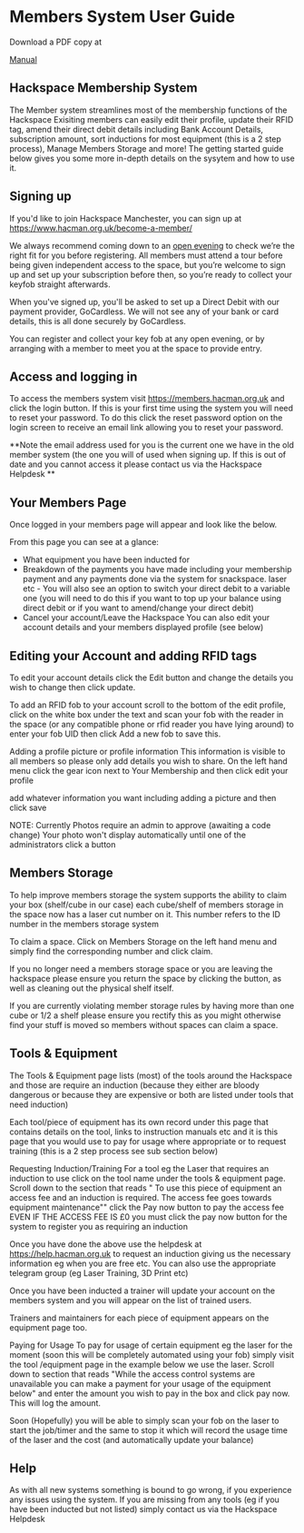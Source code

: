 # Members System User Guide

Download a PDF copy at 

[Manual ](MembersSystemFinal.pdf)

## Hackspace Membership System
The Member system streamlines most of the membership functions of the Hackspace Exisiting members can easily edit their profile,
update their RFID tag, amend their direct debit details including Bank Account Details, subscription amount,
sort inductions for most equipment (this is a 2 step process), Manage Members Storage and more!
The getting started guide below gives you some more in-depth details on the sysytem and how to use
it.

## Signing up
If you'd like to join Hackspace Manchester, you can sign up at https://www.hacman.org.uk/become-a-member/

We always recommend coming down to an [open evening](https://www.hacman.org.uk/visit-us/) to check we’re the right fit for you before registering. All members must attend a tour before being given independent access to the space, but you’re welcome to sign up and set up your subscription before then, so you’re ready to collect your keyfob straight afterwards.

When you've signed up, you'll be asked to set up a Direct Debit with our payment provider, GoCardless. We will not see any of your bank or card details, this is all done securely by GoCardless.

You can register and collect your key fob at any open evening, or by arranging with a member to meet you at the space to provide entry.

## Access and logging in
To access the members system visit https://members.hacman.org.uk and click the login button. If
this is your first time using the system you will need to reset your password. To do this click the
reset password option on the login screen to receive an email link allowing you to reset your
password.

**Note the email address used for you is the current one we have in the old member system (the one
you will of used when signing up. If this is out of date and you cannot access it please contact us via
the Hackspace Helpdesk **

## Your Members Page
Once logged in your members page will appear and look like the below.

From this page you can
see at a glance:

- What equipment you have been inducted for
- Breakdown of the payments you have made including your membership payment and any
payments done via the system for snackspace. laser etc - You will also see an option to
switch your direct debit to a variable one (you will need to do this if you want to top
up your balance using direct debit or if you want to amend/change your direct debit)
- Cancel your account/Leave the Hackspace
You can also edit your account details and your members displayed profile (see below)

## Editing your Account and adding RFID tags
To edit your account details click the Edit button and change the details you wish to change then
click update.

To add an RFID fob to your account scroll to the bottom of the edit profile, click on the white box
under the text and scan your fob with the reader in the space (or any compatible phone or rfid
reader you have lying around) to enter your fob UID then click Add a new fob to save this.

Adding a profile picture or profile information
This information is visible to all members so please only add details you wish to share. On the left
hand menu click the gear icon next to Your Membership and then click edit your profile

add whatever information you want including adding a picture and then click save

NOTE: Currently Photos require an admin to approve (awaiting a code change) Your photo
won't display automatically until one of the administrators click a button

## Members Storage
To help improve members storage the system supports the ability to claim your box (shelf/cube in
our case) each cube/shelf of members storage in the space now has a laser cut number on it. This
number refers to the ID number in the members storage system

To claim a space. Click on Members Storage on the left hand menu and simply find the
corresponding number and click claim.

If you no longer need a members storage space or you are leaving the hackspace please ensure
you return the space by clicking the button, as well as cleaning out the physical shelf itself.

If you are currently violating member storage rules by having more than one cube or 1/2 a shelf please ensure
you rectify this as you might otherwise find your stuff is moved so members without spaces
can claim a space.

## Tools & Equipment
The Tools & Equipment page lists (most) of the tools around the Hackspace and those are require an
induction (because they either are bloody dangerous or because they are expensive or both are
listed under tools that need induction)

Each tool/piece of equipment has its own record under this page that contains details on the tool,
links to instruction manuals etc and it is this page that you would use to pay for usage where
appropriate or to request training (this is a 2 step process see sub section below)

Requesting Induction/Training For a tool eg the Laser that requires an induction to use click on
the tool name under the tools & equipment page. Scroll down to the section that reads " To use this
piece of equipment an access fee and an induction is required. The access fee goes towards
equipment maintenance"" click the Pay now button to pay the access fee EVEN IF THE ACCESS
FEE IS £0 you must click the pay now button for the system to register you as requiring an
induction

Once you have done the above use the helpdesk at https://help.hacman.org.uk to request an
induction giving us the necessary information eg when you are free etc. You can also use the
appropriate telegram group (eg Laser Training, 3D Print etc)

Once you have been inducted a trainer will update your account on the members system and you will
appear on the list of trained users.

Trainers and maintainers for each piece of equipment appears on the equipment page too.

Paying for Usage To pay for usage of certain equipment eg the laser for the moment (soon this will
be completely automated using your fob) simply visit the tool /equipment page in the example below
we use the laser. Scroll down to section that reads "While the access control systems are unavailable
you can make a payment for your usage of the equipment below" and enter the amount you wish to
pay in the box and click pay now. This will log the amount.

Soon (Hopefully) you will be able to simply scan your fob on the laser to start the job/timer and the
same to stop it which will record the usage time of the laser and the cost (and automatically update
your balance)

## Help 

As with all new systems something is bound to go wrong, if you experience any issues using the
system. If you are missing from any tools (eg if you have been inducted but not listed) simply contact
us via the Hackspace Helpdesk